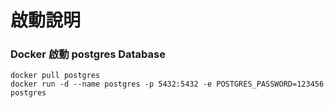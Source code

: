 # 啟動說明


### Docker 啟動 postgres Database

```shell
docker pull postgres
docker run -d --name postgres -p 5432:5432 -e POSTGRES_PASSWORD=123456 postgres

```